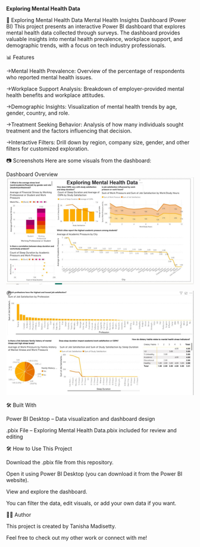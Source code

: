 **Exploring Mental Health Data**

🧠 Exploring Mental Health Data
Mental Health Insights Dashboard (Power BI)
This project presents an interactive Power BI dashboard that explores mental health data collected through surveys. The dashboard provides valuable insights into mental health prevalence, workplace support, and demographic trends, with a focus on tech industry professionals.

📊 Features

->Mental Health Prevalence: Overview of the percentage of respondents who reported mental health issues.

->Workplace Support Analysis: Breakdown of employer-provided mental health benefits and workplace attitudes.

->Demographic Insights: Visualization of mental health trends by age, gender, country, and role.

->Treatment Seeking Behavior: Analysis of how many individuals sought treatment and the factors influencing that decision.

->Interactive Filters: Drill down by region, company size, gender, and other filters for customized exploration.

📷 Screenshots
Here are some visuals from the dashboard:

Dashboard Overview
![PICTURE 2](Screenshots/1.jpeg)

![PICTURE 1](Screenshots/2.jpeg)

🛠️ Built With

Power BI Desktop – Data visualization and dashboard design

.pbix File – Exploring Mental Health Data.pbix included for review and editing

🛠 How to Use This Project

Download the .pbix file from this repository.

Open it using Power BI Desktop (you can download it from the Power BI website).

View and explore the dashboard.

You can filter the data, edit visuals, or add your own data if you want.

🧑‍💻 Author

This project is created by Tanisha Madisetty.

Feel free to check out my other work or connect with me!

